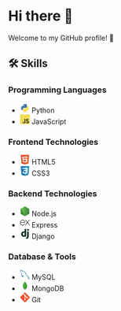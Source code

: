 # Hi there 👋

Welcome to my GitHub profile! 🌟

## 🛠️ Skills

### Programming Languages
- <img src="https://raw.githubusercontent.com/devicons/devicon/master/icons/python/python-original.svg" alt="Python" width="20" height="20"/> Python
- <img src="https://raw.githubusercontent.com/devicons/devicon/master/icons/javascript/javascript-original.svg" alt="JavaScript" width="20" height="20"/> JavaScript

### Frontend Technologies
- <img src="https://raw.githubusercontent.com/devicons/devicon/master/icons/html5/html5-original.svg" alt="HTML5" width="20" height="20"/> HTML5
- <img src="https://raw.githubusercontent.com/devicons/devicon/master/icons/css3/css3-original.svg" alt="CSS3" width="20" height="20"/> CSS3

### Backend Technologies
- <img src="https://raw.githubusercontent.com/devicons/devicon/master/icons/nodejs/nodejs-original.svg" alt="Node.js" width="20" height="20"/> Node.js
- <img src="https://raw.githubusercontent.com/devicons/devicon/master/icons/express/express-original.svg" alt="Express" width="20" height="20"/> Express
- <img src="https://raw.githubusercontent.com/devicons/devicon/master/icons/django/django-plain.svg" alt="Django" width="20" height="20"/> Django

### Database & Tools
- <img src="https://raw.githubusercontent.com/devicons/devicon/master/icons/mysql/mysql-original.svg" alt="MySQL" width="20" height="20"/> MySQL
- <img src="https://raw.githubusercontent.com/devicons/devicon/master/icons/mongodb/mongodb-original.svg" alt="MongoDB" width="20" height="20"/> MongoDB
- <img src="https://raw.githubusercontent.com/devicons/devicon/master/icons/git/git-original.svg" alt="Git" width="20" height="20"/> Git
